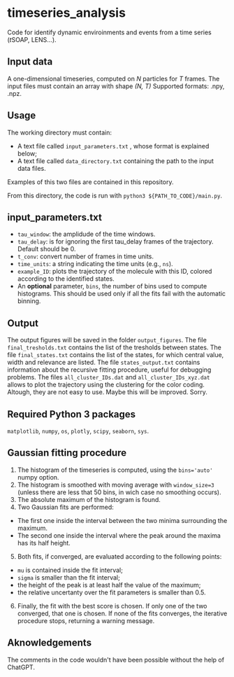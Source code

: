 # timeseries_analysis
Code for identify dynamic enviroinments and events from a time series 
(*t*SOAP, LENS...). 

## Input data
A one-dimensional timeseries, computed on *N* particles for *T* frames. The input files must contain an array with shape *(N, T)* Supported formats: .npy, .npz.

## Usage
The working directory must contain:
* A text file called `input_parameters.txt` , whose format is explained below;
* A text file called `data_directory.txt` containing the path to the input data files.

Examples of this two files are contained in this repository. 

From this directory, the code is run with `python3 ${PATH_TO_CODE}/main.py`. 

## input_parameters.txt
* `tau_window`: the amplidude of the time windows. 
* `tau_delay`: is for ignoring the first tau_delay frames of the trajectory. Default should be 0. 
* `t_conv`: convert number of frames in time units. 
* `time_units`: a string indicating the time units (e.g., `ns`). 
* `example_ID`: plots the trajectory of the molecule with this ID, colored according to the identified states. 
* An **optional** parameter, `bins`, the number of bins used to compute histograms. This should be used only if all the fits fail with the automatic binning. 

## Output
The output figures will be saved in the folder `output_figures`. The file `final_tresholds.txt` contains the list of the tresholds between states. The file `final_states.txt` contains the list of the states, for which central value, width and relevance are listed. The file `states_output.txt` contains information about the recursive fitting procedure, useful for debugging problems. The files `all_cluster_IDs.dat` and `all_cluster_IDs_xyz.dat` allows to plot the trajectory using the clustering for the color coding. Altough, they are not easy to use. Maybe this will be improved. Sorry. 

## Required Python 3 packages
`matplotlib`, `numpy`, `os`, `plotly`, `scipy`, `seaborn`, `sys`. 

## Gaussian fitting procedure
1. The histogram of the timeseries is computed, using the `bins='auto'` numpy option. 
2. The histogram is smoothed with moving average with `window_size=3` (unless there are less that 50 bins, in wich case no smoothing occurs). 
3. The absolute maximum of the histogram is found. 
4. Two Gaussian fits are performed:
 * The first one inside the interval between the two minima surrounding the maximum. 
 * The second one inside the interval where the peak around the maxima has its half height. 
5. Both fits, if converged, are evaluated according to the following points:
 * `mu` is contained inside the fit interval;
 * `sigma` is smaller than the fit interval;
 * the height of the peak is at least half the value of the maximum;
 * the relative uncertanty over the fit parameters is smaller than 0.5.
6. Finally, the fit with the best score is chosen. If only one of the two converged, that one is chosen. If none of the fits converges, the iterative procedure stops, returning a warning message. 

## Aknowledgements
The comments in the code wouldn't have been possible without the help of ChatGPT. 